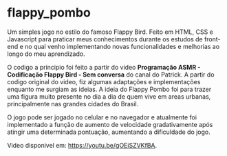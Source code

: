 # flappy_pombo
Um simples jogo no estilo do famoso Flappy Bird. Feito em HTML, CSS e Javascript para praticar meus conhecimentos durante os estudos de front-end e no qual venho implementando novas funcionalidades e melhorias ao longo do meu aprendizado.

O codigo a principio foi feito a partir do video **Programação ASMR - Codificação Flappy Bird - Sem conversa** do canal do Patrick. A partir do codigo original do video, fiz algumas adaptações e implementações enquanto me surgiam as ideias. A ideia do Flappy Pombo foi para trazer uma figura muito presente no dia a dia de quem vive em areas urbanas, principalmente nas grandes cidades do Brasil.

O jogo pode ser jogado no celular e no navegador e atualmente foi implementado a função de aumento de velocidade gradativamente após atingir uma determinada pontuação, aumentando a dificuldade do jogo.
















Video disponivel em: https://youtu.be/gOEiSZVKfBA.
